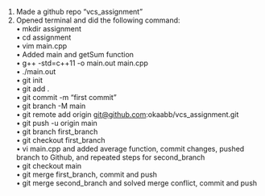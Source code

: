 1.	Made a github repo “vcs_assignment” <br>
2.	Opened terminal and did the following command: <br>
	•	mkdir assignment<br>
	•	cd assignment<br>
	•	vim main.cpp<br>
	•	Added main and getSum function<br>
	•	g++ -std=c++11 -o main.out main.cpp<br>
	•	./main.out<br>
	•	git init<br>
	•	git add .<br>
	•	git commit -m “first commit”<br>
	•	git branch -M main<br>
	•	git remote add origin git@github.com:okaabb/vcs_assignment.git<br>
	•	git push -u origin main<br>
	•	git branch first_branch<br>
	•	git checkout first_branch<br>
	•	vi main.cpp and added average function, commit changes, pushed branch to Github, and repeated steps for second_branch <br>
	•	git checkout main<br>
	•	git merge first_branch, commit and push<br>
	•	git merge second_branch and solved merge conflict, commit and push<br>


